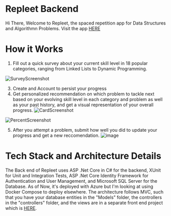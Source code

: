 # Repleet Backend

Hi There, Welcome to Repleet, the spaced repetition app for Data Structures and Algorithmn Problems. Visit the app [HERE](https://repleet-frontend.vercel.app/)

# How it Works
1) Fill out a quick survey about your current skill level in 18 popular categories, ranging from Linked Lists to Dynamic Programming.

  ![SurveyScreenshot](https://github.com/user-attachments/assets/512b1ca5-5840-4b72-bc9c-0f87418c2447)
  
3) Create and Account to persist your progress
4) Get personalized recommendation on which problem to tackle next based on your evolving skill level in each category and problem as well as your past history, and get a visual representation of your overall progress.
  ![CardScreenshot](https://github.com/user-attachments/assets/24217f2c-7b90-4dd8-b79e-3ca500372958)


  ![PercentScreenshot](https://github.com/user-attachments/assets/7a7d949d-293b-4fed-9e15-28c82606aa44)

5) After you attempt a problem, submit how well you did to update your progress and get a new reccomendation.
  ![image](https://github.com/user-attachments/assets/4acecee4-4706-40f7-bdc8-2fdd1c0b1b17)




# Tech Stack and Architecture Details
The Back end of Repleet uses ASP .Net Core in C# for the backend, XUnit for Unit and Integration Tests, ASP .Net Core Identity Framework for Authentication and User Management, and Microsoft SQL Server for the Database. As of Now, it's deployed with Azure but I'm looking at using Docker Compose to deploy elsewhere. The architecture follows MVC, such that you have your database entities in the "Models" folder, the controllers in the "controllers" folder, and the views are in a separate front end project which is [HERE](https://github.com/GonzaloAllenPerez444/Repleet-Front-End-Public).
